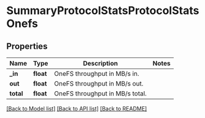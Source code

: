 # SummaryProtocolStatsProtocolStatsOnefs

## Properties
Name | Type | Description | Notes
------------ | ------------- | ------------- | -------------
**_in** | **float** | OneFS throughput in MB/s in. | 
**out** | **float** | OneFS throughput in MB/s out. | 
**total** | **float** | OneFS throughput in MB/s total. | 

[[Back to Model list]](../README.md#documentation-for-models) [[Back to API list]](../README.md#documentation-for-api-endpoints) [[Back to README]](../README.md)


